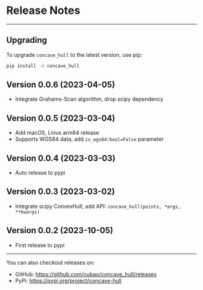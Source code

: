 # Release Notes

---

## Upgrading

To upgrade `concave_hull` to the latest version, use pip:

```bash
pip install -U concave_hull
```

## Version 0.0.6 (2023-04-05)

*   Integrate Grahams-Scan algorithm, drop scipy dependency

## Version 0.0.5 (2023-03-04)

*   Add macOS, Linux arm64 release
*   Supports WGS84 data, add `is_wgs84:bool=False` parameter

## Version 0.0.4 (2023-03-03)

*   Auto release to pypi

## Version 0.0.3 (2023-03-02)

*   Integrate scipy ConvexHull, add API: `concave_hull(points, *args, **kwargs)`

## Version 0.0.2 (2023-10-05)

*   First release to pypi

---

You can also checkout releases on:

-   GitHub: <https://github.com/cubao/concave_hull/releases>
-   PyPi: <https://pypi.org/project/concave-hull>
